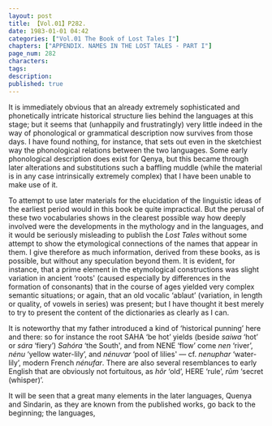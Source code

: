 ```yaml
---
layout: post
title: 【Vol.01】P282.
date: 1983-01-01 04:42
categories: ["Vol.01 The Book of Lost Tales I"]
chapters: ["APPENDIX. NAMES IN THE LOST TALES - PART I"]
page_num: 282
characters: 
tags: 
description: 
published: true
---
```


It is immediately obvious that an already extremely sophisticated and phonetically intricate historical structure lies behind the languages at this stage; but it seems that (unhappily and frustratingly) very little indeed in the way of phonological or grammatical description now survives from those days. I have found nothing, for instance, that sets out even in the sketchiest way the phonological relations between the two languages. Some early phonological description does exist for Qenya, but this became through later alterations and substitutions such a baffling muddle (while the material is in any case intrinsically extremely complex) that I have been unable to make use of it.

To attempt to use later materials for the elucidation of the linguistic ideas of the earliest period would in this book be quite impractical. But the perusal of these two vocabularies shows in the clearest possible way how deeply involved were the developments in the mythology and in the languages, and it would be seriously misleading to publish the <I>Lost Tales</I> without some attempt to show the etymological connections of the names that appear in them. I give therefore as much information, derived from these books, as is possible, but without any speculation beyond them. It is evident, for instance, that a prime element in the etymological constructions was slight variation in ancient ‘roots' (caused especially by differences in the formation of consonants) that in the course of ages yielded very complex semantic situations; or again, that an old vocalic ‘ablaut’ (variation, in length or quality, of vowels in series) was present; but I have thought it best merely to try to present the content of the dictionaries as clearly as I can.

It is noteworthy that my father introduced a kind of ‘historical punning’ here and there: so for instance the root SAHA ‘be hot’ yields (beside <I>saiwa</I> ‘hot’ or <I>sára</I> ‘fiery’) <I>Sahóra</I> ‘the South', and from NENE ‘flow’ come <I>nen</I> ‘river’, <I>nénu</I> ‘yellow water-lily’, and <I>nénuvar</I> ‘pool of lilies' — cf. <I>nenuphar</I> ‘water-lily’, modern French <I>nénufar</I>. There are also several resemblances to early English that are obviously not fortuitous, as <I>hôr</I> ‘old’, HERE ‘rule’, <I>rûm</I> ‘secret (whisper)’.

It will be seen that a great many elements in the later languages, Quenya and Sindarin, as they are known from the published works, go back to the beginning; the languages,

